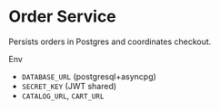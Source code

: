 Order Service
=============

Persists orders in Postgres and coordinates checkout.

Env
- `DATABASE_URL` (postgresql+asyncpg)
- `SECRET_KEY` (JWT shared)
- `CATALOG_URL`, `CART_URL`

